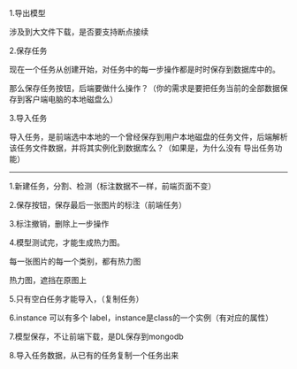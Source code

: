 1.导出模型

涉及到大文件下载，是否要支持断点接续



2.保存任务

现在一个任务从创建开始，对任务中的每一步操作都是时时保存到数据库中的。

那么保存任务按钮，后端要做什么操作？（你的需求是要把任务当前的全部数据保存到客户端电脑的本地磁盘么）



3.导入任务

导入任务，是前端选中本地的一个曾经保存到用户本地磁盘的任务文件，后端解析该任务文件数据，并将其实例化到数据库么？（如果是，为什么没有 导出任务功能）



---

1.新建任务，分割、检测（标注数据不一样，前端页面不变）



2.保存按钮，保存最后一张图片的标注（前端任务）



3.标注撤销，删除上一步操作



4.模型测试完，才能生成热力图。

每一张图片的每一个类别，都有热力图

热力图，遮挡在原图上



5.只有空白任务才能导入，（复制任务）



6.instance 可以有多个 label，instance是class的一个实例（有对应的属性）



7.模型保存，不让前端下载，是DL保存到mongodb



8.导入任务数据，从已有的任务复制一个任务出来
